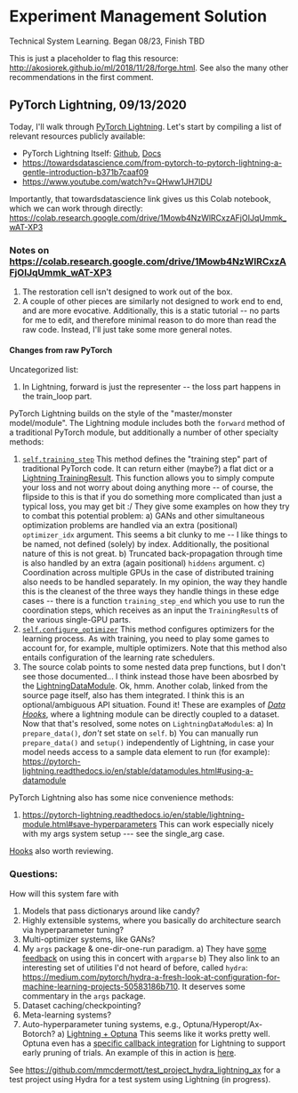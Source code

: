 # Experiment Management Solution
Technical System Learning. Began 08/23, Finish TBD

This is just a placeholder to flag this resource: http://akosiorek.github.io/ml/2018/11/28/forge.html. See also the many other recommendations in the first comment.

## PyTorch Lightning, 09/13/2020
Today, I'll walk through [PyTorch Lightning](https://github.com/PyTorchLightning/pytorch-lightning). Let's start by compiling a list of relevant resources publicly available:
  * PyTorch Lightning Itself: [Github](https://github.com/PyTorchLightning/pytorch-lightning#how-to-use), [Docs](https://pytorch-lightning.readthedocs.io/en/latest/)
  * https://towardsdatascience.com/from-pytorch-to-pytorch-lightning-a-gentle-introduction-b371b7caaf09
  * https://www.youtube.com/watch?v=QHww1JH7IDU
  
Importantly, that towardsdatascience link gives us this Colab notebook, which we can work through directly: https://colab.research.google.com/drive/1Mowb4NzWlRCxzAFjOIJqUmmk_wAT-XP3
### Notes on https://colab.research.google.com/drive/1Mowb4NzWlRCxzAFjOIJqUmmk_wAT-XP3
  1. The restoration cell isn't designed to work out of the box.
  2. A couple of other pieces are similarly not designed to work end to end, and are more evocative. Additionally, this is a static tutorial -- no parts for me to edit, and therefore minimal reason to do more than read the raw code. Instead, I'll just take some more general notes.
  
#### Changes from raw PyTorch
Uncategorized list:
  1. In Lightning, forward is just the representer -- the loss part happens in the train_loop part.

PyTorch Lightning builds on the style of the "master/monster model/module". The Lightning module includes both the `forward` method of a traditional PyTorch module, but additionally a number of other specialty methods:
  1. [`self.training_step`](https://pytorch-lightning.readthedocs.io/en/stable/lightning-module.html#training-step)
     This method defines the "training step" part of traditional PyTorch code. It can return either (maybe?) a flat dict or a [Lightning TrainingResult](https://pytorch-lightning.readthedocs.io/en/stable/api/pytorch_lightning.core.step_result.html#pytorch_lightning.core.step_result.TrainResult). This function allows you to simply compute your loss and not worry about doing anything more -- of course, the flipside to this is that if you do something more complicated than just a typical loss, you may get bit :/
     They give some examples on how they try to combat this potential problem:
       a) GANs and other simultaneous optimization problems are handled via an extra (positional) `optimizer_idx` argument. This seems a bit clunky to me -- I like things to be named, not defined (solely) by index. Additionally, the positional nature of this is not great.
       b) Truncated back-propagation through time is also handled by an extra (again positional) `hiddens` argument. 
       c) Coordination across multiple GPUs in the case of distributed training also needs to be handled separately. In my opinion, the way they handle this is the cleanest of the three ways they handle things in these edge cases -- there is a function `training_step_end` which you use to run the coordination steps, which receives as an input the `TrainingResult`s of the various single-GPU parts.
  2. [`self.configure_optimizer`](https://pytorch-lightning.readthedocs.io/en/stable/lightning-module.html#configure-optimizers)
     This method configures optimizers for the learning process. As with training, you need to play some games to account for, for example, multiple optimizers. Note that this method also entails configuration of the learning rate schedulers. 
  3. The source colab points to some nested data prep functions, but I don't see those documented... I think instead those have been abosrbed by the [LightningDataModule](https://pytorch-lightning.readthedocs.io/en/stable/datamodules.html). Ok, hmm. Another colab, linked from the source page itself, also has them integrated. I think this is an optional/ambiguous API situation. 
     Found it! These are examples of [_Data Hooks_](https://pytorch-lightning.readthedocs.io/en/stable/lightning-module.html#data-hooks), where a lightning module can be directly coupled to a dataset.
     Now that that's resolved, some notes on `LightningDataModule`s:
       a) In `prepare_data()`, _don't_ set state on `self`.
       b) You can manually run `prepare_data()` and `setup()` independently of Lightning, in case your model needs access to a sample data element to run (for example): https://pytorch-lightning.readthedocs.io/en/stable/datamodules.html#using-a-datamodule

PyTorch Lightning also has some nice convenience methods:
  1. https://pytorch-lightning.readthedocs.io/en/stable/lightning-module.html#save-hyperparameters
     This can work especially nicely with my args system setup --- see the single_arg case.
     
[Hooks](https://pytorch-lightning.readthedocs.io/en/stable/lightning-module.html#hooks) also worth reviewing. 

### Questions:
How will this system fare with
  1) Models that pass dictionarys around like candy?
  2) Highly extensible systems, where you basically do architecture search via hyperparameter tuning?
  3) Multi-optimizer systems, like GANs?
  4) My `args` package & one-dir-one-run paradigm.
    a) They have [some feedback](https://pytorch-lightning.readthedocs.io/en/latest/hyperparameters.html) on using this in concert with `argparse`
    b) They also link to an interesting set of utilities I'd not heard of before, called `hydra`: https://medium.com/pytorch/hydra-a-fresh-look-at-configuration-for-machine-learning-projects-50583186b710. It deserves some commentary in the `args` package.
  5) Dataset caching/checkpointing?
  6) Meta-learning systems?
  7) Auto-hyperparameter tuning systems, e.g., Optuna/Hyperopt/Ax-Botorch?
    a) [Lightning + Optuna](https://medium.com/pytorch/using-optuna-to-optimize-pytorch-lightning-hyperparameters-ce1cc1a034a)
       This seems like it works pretty well. Optuna even has a [specific callback integration](https://optuna.readthedocs.io/en/latest/reference/integration.html#optuna.integration.PyTorchLightningPruningCallback) for Lightning to support early pruning of trials. An example of this in action is [here](https://github.com/optuna/optuna/blob/master/examples/pytorch_lightning_simple.py).
       
See https://github.com/mmcdermott/test_project_hydra_lightning_ax for a test project using Hydra for a test system using Lightning (in progress).
